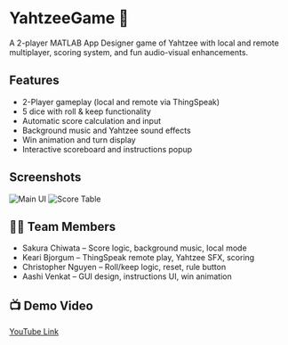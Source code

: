# YahtzeeGame 🎲

A 2-player MATLAB App Designer game of Yahtzee with local and remote multiplayer, scoring system, and fun audio-visual enhancements.

## Features
- 2-Player gameplay (local and remote via ThingSpeak)
- 5 dice with roll & keep functionality
- Automatic score calculation and input
- Background music and Yahtzee sound effects
- Win animation and turn display
- Interactive scoreboard and instructions popup

## Screenshots
![Main UI](assets/screenshot1.png)
![Score Table](assets/screenshot2.png)

## 👩‍💻 Team Members
- Sakura Chiwata – Score logic, background music, local mode
- Keari Bjorgum – ThingSpeak remote play, Yahtzee SFX, scoring
- Christopher Nguyen – Roll/keep logic, reset, rule button
- Aashi Venkat – GUI design, instructions UI, win animation

## 📺 Demo Video
[YouTube Link](https://youtu.be/6p6iVyuEwtQ)
